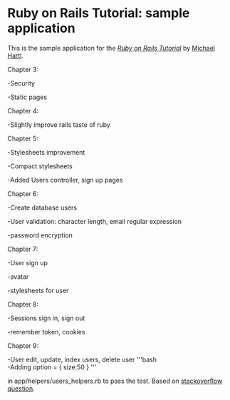 
# Ruby on Rails Tutorial: sample application

This is the sample application for
the [*Ruby on Rails Tutorial*](http://railstutorial.org/)
 by [Michael Hartl](http://michaelhartl.com).

Chapter 3:

-Security 

-Static pages

Chapter 4:

-Slightly improve rails taste of ruby

Chapter 5:

-Stylesheets improvement

-Compact stylesheets

-Added Users controller, sign up pages

Chapter 6:

-Create database users

-User validation: character length, email regular expression

-password encryption

Chapter 7:

-User sign up

-avatar

-stylesheets for user

Chapter 8:

-Sessions sign in, sign out

-remember token, cookies

Chapter 9:

-User edit, update, index users, delete user
       '''bash    
-Adding option = { size:50 }
       '''

 in app/helpers/users_helpers.rb to pass the test. Based on [stackoverflow question](http://stackoverflow.com/questions/14916144/hartl-ror-chap-9-3-1-spec-test-failure).
